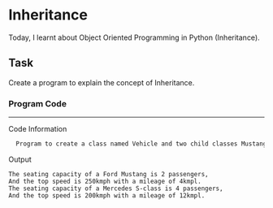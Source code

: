 # Inheritance

Today, I learnt about Object Oriented Programming in Python (Inheritance).

## Task
Create a program to explain the concept of Inheritance.

  
### Program Code
_ _ _ _


Code Information
```bash
  Program to create a class named Vehicle and two child classes Mustang and Sclass.
```
Output
```
The seating capacity of a Ford Mustang is 2 passengers,
And the top speed is 250kmph with a mileage of 4kmpl.
The seating capacity of a Mercedes S-class is 4 passengers,
And the top speed is 200kmph with a mileage of 12kmpl.
```
